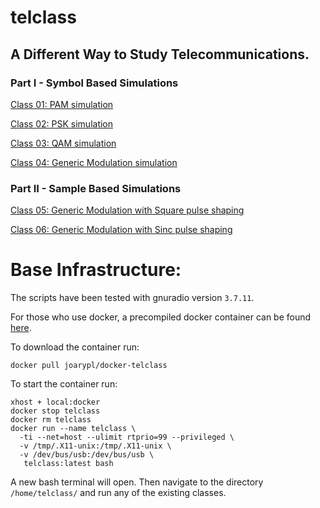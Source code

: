 # telclass

## A Different Way to Study Telecommunications.

### Part I - Symbol Based Simulations

[Class 01: PAM simulation](
 https://github.com/joary/telclass/blob/master/grc/C01_simple_pam)

[Class 02: PSK simulation](
 https://github.com/joary/telclass/blob/master/grc/C02_simple_psk)

[Class 03: QAM simulation](
 https://github.com/joary/telclass/blob/master/grc/C03_simple_qam)

[Class 04: Generic Modulation simulation](
 https://github.com/joary/telclass/blob/master/grc/C04_generic_modulation)

### Part II - Sample Based Simulations

[Class 05: Generic Modulation with Square pulse shaping](
 https://github.com/joary/telclass/blob/master/grc/C05_square_pulse_shaping)

[Class 06: Generic Modulation with Sinc pulse shaping](
    https://github.com/joary/telclass/blob/master/grc/C06_sinc_pulse_shaping)

# Base Infrastructure:

The scripts have been tested with gnuradio version `3.7.11`.

For those who use docker, a precompiled docker container can be found [here]( https://hub.docker.com/r/joarypl/docker-telclass/).

To download the container run:

```
docker pull joarypl/docker-telclass
```

To start the container run:

```
xhost + local:docker
docker stop telclass
docker rm telclass
docker run --name telclass \
  -ti --net=host --ulimit rtprio=99 --privileged \
  -v /tmp/.X11-unix:/tmp/.X11-unix \
  -v /dev/bus/usb:/dev/bus/usb \
   telclass:latest bash

```

A new bash terminal will open.
Then navigate to the directory `/home/telclass/` and run any of the existing classes.

